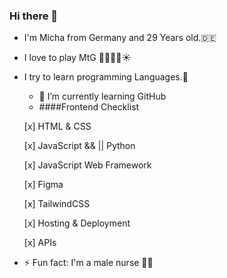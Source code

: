 ### Hi there 👋 
- I'm Micha from Germany and 29 Years old.🇩🇪
- I love to play MtG 🌳💀🔥💧☀
- I try to learn programming Languages.🤖
  - 🌱 I’m currently learning GitHub
  - ####Frontend Checklist
    
  [x] HTML & CSS

  [x] JavaScript && || Python

  [x] JavaScript Web Framework

  [x] Figma

  [x] TailwindCSS

  [x] Hosting & Deployment

  [x] APIs
  
- ⚡ Fun fact: I'm a male nurse 👨‍⚕️
<!--
**MichaFischer/MichaFischer** is a ✨ _special_ ✨ repository because its `README.md` (this file) appears on your GitHub profile.

Here are some ideas to get you started:

- 🔭 I’m currently working on ...

- 👯 I’m looking to collaborate on ...
- 🤔 I’m looking for help with ...
- 💬 Ask me about ...
- 📫 How to reach me: ...
- 😄 Pronouns: ...
- ⚡ Fun fact: ...
-->
